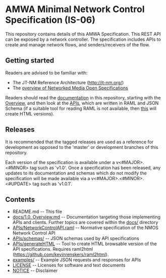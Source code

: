 # AMWA Minimal Network Control Specification (IS-06)
This repository contains details of this AMWA Specification. This REST API can be exposed by a network controller. The specification includes APIs to create and manage network flows, and senders/receivers of the flow.

## Getting started

Readers are advised to be familiar with:
* The JT-NM Reference Architecture (http://jt-nm.org/)
* The [overview of Networked Media Open Specifications](https://github.com/AMWA-TV/nmos)

Readers should read the [documentation](docs/) in this repository, starting with the [Overview](docs/1.0.%20Overview.md), and then look at the [APIs](APIs/), which are written in RAML and JSON Schema (if a suitable tool for reading RAML is not available, then [this](APIs/generateHTML) will create HTML versions).

## Releases

It is recommended that the tagged releases are used as a reference for development as opposed to the 'master' or development branches of this repository.

Each version of the specification is available under a v&lt;#MAJOR&gt;.&lt;#MINOR&gt; tag such as 'v1.0'. Once a specification has been released, any updates to its documentation and schemas which do not modify the specification will be made available via a v&lt;#MAJOR&gt;.&lt;#MINOR&gt;.&lt;#UPDATE&gt; tag such as 'v1.0.1'.

## Contents

* README.md -- This file
* [docs/1.0. Overview.md](docs/1.0.%20Overview.md) -- Documentation targeting those implementing APIs and clients. Further topics are covered within the [docs/](docs/) directory
* [APIs/NetworkControlAPI.raml](APIs/NetworkControlAPI.raml) -- Normative specification of the NMOS Network Control API
* [APIs/schemas/](APIs/schemas/) -- JSON schemas used by API specifications
* [APIs/generateHTML](APIs/generateHTML) -- Tool to create HTML browsable version of the API specifications. Requires raml2html (https://github.com/kevinrenskers/raml2html).
* [examples/](examples/) -- Example JSON requests and responses for APIs
* [LICENSE](LICENSE) -- Licenses for software and text documents
* [NOTICE](NOTICE) -- Disclaimer
